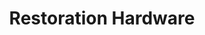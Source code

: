 ---
title: "Restoration Hardware"
url: /new-york/restoration-hardware/
shop: interior decoration
---